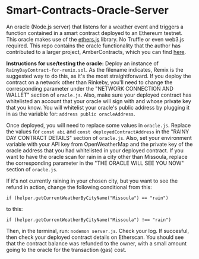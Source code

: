 # Smart-Contracts-Oracle-Server
An oracle (Node.js server) that listens for a weather event and triggers a function contained in a smart contract deployed to an Ethereum testnet. This oracle makes use of the [ethers.js](https://docs.ethers.io/ethers.js/html/index.html) library. No Truffle or even web3.js required. This repo contains the oracle functionality that the author has contributed to a larger project, AmberContracts, which you can find [here](https://github.com/KristinJoy/contracts_amber).

**Instructions for use/testing the oracle:** Deploy an instance of `RainyDayContract-for-remix.sol`. As the filename indicates, Remix is the suggested way to do this, as it's the most straightforward. If you deploy the contract on a network other than Rinkeby, you'll need to change the corresponding parameter under the "NETWORK CONNECTION AND WALLET" section of `oracle.js`. Also, make sure your deployed contract has whitelisted an account that your oracle will sign with and whose private key that you know. You will whitelist your oracle's public address by plugging it in as the variable for: `address public oracleAddress`.

Once deployed, you will need to replace some values in `oracle.js`. Replace the values for `const abi` and `const deployedContractAddress` in the "RAINY DAY CONTRACT DETAILS" section of `oracle.js`. Also, set your environment variable with your API key from OpenWeatherMap and the private key of the oracle address that you had whitelisted in your deployed contract. If you want to have the oracle scan for rain in a city other than Missoula, replace the corresponding parameter in the "THE ORACLE WILL SEE YOU NOW" section of `oracle.js`.

If it's not currently raining in your chosen city, but you want to see the refund in action, change the following conditional from this:

    if (helper.getCurrentWeatherByCityName("Missoula") == "rain")

to this:

    if (helper.getCurrentWeatherByCityName("Missoula") !== "rain")

Then, in the terminal, run: `nodemon server.js`. Check your log. If succesful, then check your deployed contract details on Etherscan. You should see that the contract balance was refunded to the owner, with a small amount going to the oracle for the transaction (gas) cost.
